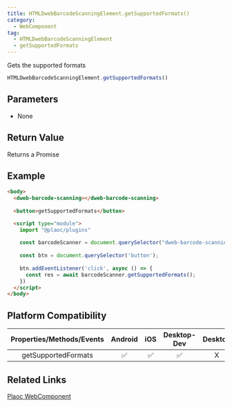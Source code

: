 ```yaml
---
title: HTMLDwebBarcodeScanningElement.getSupportedFormats()
category:
  - WebComponent
tag:
  - HTMLDwebBarcodeScanningElement
  - getSupportedFormats
---
```


Gets the supported formats

```js 
HTMLDwebBarcodeScanningElement.getSupportedFormats()
```

## Parameters

  - None

## Return Value

  Returns a Promise

## Example

```html
<body>
  <dweb-barcode-scanning></dweb-barcode-scanning>
  
  <button>getSupportedFormats</button>

  <script type="module">
    import "@plaoc/plugins"
    
    const barcodeScanner = document.querySelector("dweb-barcode-scanning")!
    
    const btn = document.querySelector('button');
    
    btn.addEventListener('click', async () => {
      const res = await barcodeScanner.getSupportedFormats();
    })
  </script>
</body>
```

## Platform Compatibility

| Properties/Methods/Events | Android | iOS | Desktop-Dev | Desktop |
|:-----------------------:|:-------:|:---:|:----------:|:-------:|
| getSupportedFormats     | ✅       | ✅   | ✅         | X       |

## Related Links 

[Plaoc WebComponent](../index.md)